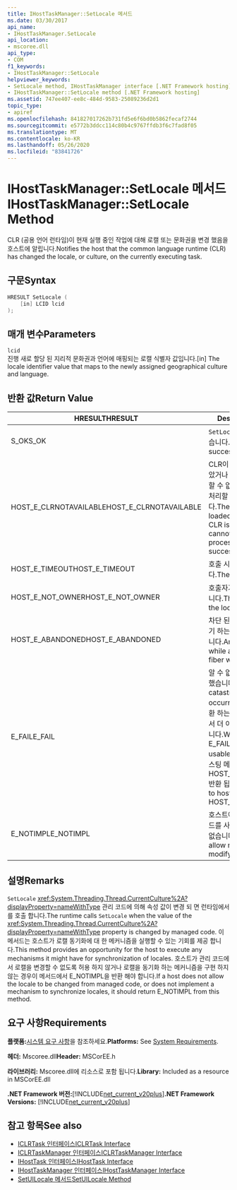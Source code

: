 ```yaml
---
title: IHostTaskManager::SetLocale 메서드
ms.date: 03/30/2017
api_name:
- IHostTaskManager.SetLocale
api_location:
- mscoree.dll
api_type:
- COM
f1_keywords:
- IHostTaskManager::SetLocale
helpviewer_keywords:
- SetLocale method, IHostTaskManager interface [.NET Framework hosting]
- IHostTaskManager::SetLocale method [.NET Framework hosting]
ms.assetid: 747ee407-ee8c-484d-9583-25089236d2d1
topic_type:
- apiref
ms.openlocfilehash: 841827017262b731fd5e6f6bd0b5862fecaf2744
ms.sourcegitcommit: e5772b3ddcc114c80b4c9767ffdb3f6c7fad8f05
ms.translationtype: MT
ms.contentlocale: ko-KR
ms.lasthandoff: 05/26/2020
ms.locfileid: "83841726"
---
```

# <a name="ihosttaskmanagersetlocale-method"></a><span data-ttu-id="3e9be-102">IHostTaskManager::SetLocale 메서드</span><span class="sxs-lookup"><span data-stu-id="3e9be-102">IHostTaskManager::SetLocale Method</span></span>
<span data-ttu-id="3e9be-103">CLR (공용 언어 런타임)이 현재 실행 중인 작업에 대해 로캘 또는 문화권을 변경 했음을 호스트에 알립니다.</span><span class="sxs-lookup"><span data-stu-id="3e9be-103">Notifies the host that the common language runtime (CLR) has changed the locale, or culture, on the currently executing task.</span></span>  
  
## <a name="syntax"></a><span data-ttu-id="3e9be-104">구문</span><span class="sxs-lookup"><span data-stu-id="3e9be-104">Syntax</span></span>  
  
```cpp  
HRESULT SetLocale (  
    [in] LCID lcid  
);  
```  
  
## <a name="parameters"></a><span data-ttu-id="3e9be-105">매개 변수</span><span class="sxs-lookup"><span data-stu-id="3e9be-105">Parameters</span></span>  
 `lcid`  
 <span data-ttu-id="3e9be-106">진행 새로 할당 된 지리적 문화권과 언어에 매핑되는 로캘 식별자 값입니다.</span><span class="sxs-lookup"><span data-stu-id="3e9be-106">[in] The locale identifier value that maps to the newly assigned geographical culture and language.</span></span>  
  
## <a name="return-value"></a><span data-ttu-id="3e9be-107">반환 값</span><span class="sxs-lookup"><span data-stu-id="3e9be-107">Return Value</span></span>  
  
|<span data-ttu-id="3e9be-108">HRESULT</span><span class="sxs-lookup"><span data-stu-id="3e9be-108">HRESULT</span></span>|<span data-ttu-id="3e9be-109">Description</span><span class="sxs-lookup"><span data-stu-id="3e9be-109">Description</span></span>|  
|-------------|-----------------|  
|<span data-ttu-id="3e9be-110">S_OK</span><span class="sxs-lookup"><span data-stu-id="3e9be-110">S_OK</span></span>|<span data-ttu-id="3e9be-111">`SetLocale`성공적으로 반환 되었습니다.</span><span class="sxs-lookup"><span data-stu-id="3e9be-111">`SetLocale` returned successfully.</span></span>|  
|<span data-ttu-id="3e9be-112">HOST_E_CLRNOTAVAILABLE</span><span class="sxs-lookup"><span data-stu-id="3e9be-112">HOST_E_CLRNOTAVAILABLE</span></span>|<span data-ttu-id="3e9be-113">CLR이 프로세스에 로드 되지 않았거나 CLR이 관리 코드를 실행할 수 없거나 호출을 성공적으로 처리할 수 없는 상태에 있습니다.</span><span class="sxs-lookup"><span data-stu-id="3e9be-113">The CLR has not been loaded into a process, or the CLR is in a state in which it cannot run managed code or process the call successfully.</span></span>|  
|<span data-ttu-id="3e9be-114">HOST_E_TIMEOUT</span><span class="sxs-lookup"><span data-stu-id="3e9be-114">HOST_E_TIMEOUT</span></span>|<span data-ttu-id="3e9be-115">호출 시간이 초과 되었습니다.</span><span class="sxs-lookup"><span data-stu-id="3e9be-115">The call timed out.</span></span>|  
|<span data-ttu-id="3e9be-116">HOST_E_NOT_OWNER</span><span class="sxs-lookup"><span data-stu-id="3e9be-116">HOST_E_NOT_OWNER</span></span>|<span data-ttu-id="3e9be-117">호출자가 잠금을 소유 하지 않습니다.</span><span class="sxs-lookup"><span data-stu-id="3e9be-117">The caller does not own the lock.</span></span>|  
|<span data-ttu-id="3e9be-118">HOST_E_ABANDONED</span><span class="sxs-lookup"><span data-stu-id="3e9be-118">HOST_E_ABANDONED</span></span>|<span data-ttu-id="3e9be-119">차단 된 스레드나 파이버에서 대기 하는 동안 이벤트를 취소 했습니다.</span><span class="sxs-lookup"><span data-stu-id="3e9be-119">An event was canceled while a blocked thread or fiber was waiting on it.</span></span>|  
|<span data-ttu-id="3e9be-120">E_FAIL</span><span class="sxs-lookup"><span data-stu-id="3e9be-120">E_FAIL</span></span>|<span data-ttu-id="3e9be-121">알 수 없는 치명적인 오류가 발생 했습니다.</span><span class="sxs-lookup"><span data-stu-id="3e9be-121">An unknown catastrophic failure occurred.</span></span> <span data-ttu-id="3e9be-122">메서드가 E_FAIL 반환 하는 경우 해당 프로세스 내에서 더 이상 CLR을 사용할 수 없습니다.</span><span class="sxs-lookup"><span data-stu-id="3e9be-122">When a method returns E_FAIL, the CLR is no longer usable within the process.</span></span> <span data-ttu-id="3e9be-123">호스팅 메서드를 이후에 호출 하면 HOST_E_CLRNOTAVAILABLE 반환 됩니다.</span><span class="sxs-lookup"><span data-stu-id="3e9be-123">Subsequent calls to hosting methods return HOST_E_CLRNOTAVAILABLE.</span></span>|  
|<span data-ttu-id="3e9be-124">E_NOTIMPL</span><span class="sxs-lookup"><span data-stu-id="3e9be-124">E_NOTIMPL</span></span>|<span data-ttu-id="3e9be-125">호스트에서 관리 되는 사용자 코드를 사용 하 여 로캘을 수정할 수 없습니다.</span><span class="sxs-lookup"><span data-stu-id="3e9be-125">The host does not allow managed user code to modify the locale.</span></span>|  
  
## <a name="remarks"></a><span data-ttu-id="3e9be-126">설명</span><span class="sxs-lookup"><span data-stu-id="3e9be-126">Remarks</span></span>  
 <span data-ttu-id="3e9be-127">`SetLocale` <xref:System.Threading.Thread.CurrentCulture%2A?displayProperty=nameWithType> 관리 코드에 의해 속성 값이 변경 되 면 런타임에서를 호출 합니다.</span><span class="sxs-lookup"><span data-stu-id="3e9be-127">The runtime calls `SetLocale` when the value of the <xref:System.Threading.Thread.CurrentCulture%2A?displayProperty=nameWithType> property is changed by managed code.</span></span> <span data-ttu-id="3e9be-128">이 메서드는 호스트가 로캘 동기화에 대 한 메커니즘을 실행할 수 있는 기회를 제공 합니다.</span><span class="sxs-lookup"><span data-stu-id="3e9be-128">This method provides an opportunity for the host to execute any mechanisms it might have for synchronization of locales.</span></span> <span data-ttu-id="3e9be-129">호스트가 관리 코드에서 로캘을 변경할 수 없도록 허용 하지 않거나 로캘을 동기화 하는 메커니즘을 구현 하지 않는 경우이 메서드에서 E_NOTIMPL을 반환 해야 합니다.</span><span class="sxs-lookup"><span data-stu-id="3e9be-129">If a host does not allow the locale to be changed from managed code, or does not implement a mechanism to synchronize locales, it should return E_NOTIMPL from this method.</span></span>  
  
## <a name="requirements"></a><span data-ttu-id="3e9be-130">요구 사항</span><span class="sxs-lookup"><span data-stu-id="3e9be-130">Requirements</span></span>  
 <span data-ttu-id="3e9be-131">**플랫폼:**[시스템 요구 사항](../../get-started/system-requirements.md)을 참조하세요.</span><span class="sxs-lookup"><span data-stu-id="3e9be-131">**Platforms:** See [System Requirements](../../get-started/system-requirements.md).</span></span>  
  
 <span data-ttu-id="3e9be-132">**헤더:** Mscoree.dll</span><span class="sxs-lookup"><span data-stu-id="3e9be-132">**Header:** MSCorEE.h</span></span>  
  
 <span data-ttu-id="3e9be-133">**라이브러리:** Mscoree.dll에 리소스로 포함 됩니다.</span><span class="sxs-lookup"><span data-stu-id="3e9be-133">**Library:** Included as a resource in MSCorEE.dll</span></span>  
  
 <span data-ttu-id="3e9be-134">**.NET Framework 버전:**[!INCLUDE[net_current_v20plus](../../../../includes/net-current-v20plus-md.md)]</span><span class="sxs-lookup"><span data-stu-id="3e9be-134">**.NET Framework Versions:** [!INCLUDE[net_current_v20plus](../../../../includes/net-current-v20plus-md.md)]</span></span>  
  
## <a name="see-also"></a><span data-ttu-id="3e9be-135">참고 항목</span><span class="sxs-lookup"><span data-stu-id="3e9be-135">See also</span></span>

- [<span data-ttu-id="3e9be-136">ICLRTask 인터페이스</span><span class="sxs-lookup"><span data-stu-id="3e9be-136">ICLRTask Interface</span></span>](iclrtask-interface.md)
- [<span data-ttu-id="3e9be-137">ICLRTaskManager 인터페이스</span><span class="sxs-lookup"><span data-stu-id="3e9be-137">ICLRTaskManager Interface</span></span>](iclrtaskmanager-interface.md)
- [<span data-ttu-id="3e9be-138">IHostTask 인터페이스</span><span class="sxs-lookup"><span data-stu-id="3e9be-138">IHostTask Interface</span></span>](ihosttask-interface.md)
- [<span data-ttu-id="3e9be-139">IHostTaskManager 인터페이스</span><span class="sxs-lookup"><span data-stu-id="3e9be-139">IHostTaskManager Interface</span></span>](ihosttaskmanager-interface.md)
- [<span data-ttu-id="3e9be-140">SetUILocale 메서드</span><span class="sxs-lookup"><span data-stu-id="3e9be-140">SetUILocale Method</span></span>](ihosttaskmanager-setuilocale-method.md)
